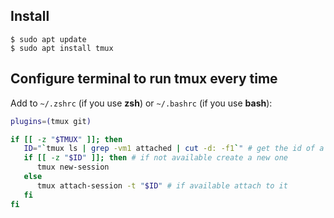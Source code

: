 Install
-------

```
$ sudo apt update
$ sudo apt install tmux
```

Configure terminal to run tmux every time
-----------------------------------------

Add to `~/.zshrc` (if you use **zsh**) or `~/.bashrc` (if you use **bash**):

```bash
plugins=(tmux git)

if [[ -z "$TMUX" ]]; then
   ID="`tmux ls | grep -vm1 attached | cut -d: -f1`" # get the id of a deattached session
   if [[ -z "$ID" ]]; then # if not available create a new one
      tmux new-session
   else
      tmux attach-session -t "$ID" # if available attach to it
   fi
fi
```
